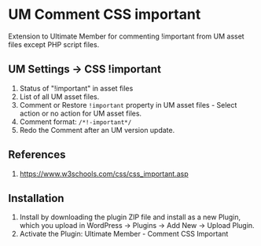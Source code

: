 # UM Comment CSS important
Extension to Ultimate Member for commenting !important from UM asset files except PHP script files.

## UM Settings -> CSS !important
1. Status of "!important" in asset files
2. List of all UM asset files.
3. Comment or Restore <code>!important</code> property in UM asset files - Select action or no action for UM asset files.
4. Comment format: <code>/\*!-important\*/</code>
5. Redo the Comment after an UM version update.

## References
1. https://www.w3schools.com/css/css_important.asp

## Installation
1. Install by downloading the plugin ZIP file and install as a new Plugin, which you upload in WordPress -> Plugins -> Add New -> Upload Plugin.
2. Activate the Plugin: Ultimate Member - Comment CSS Important
